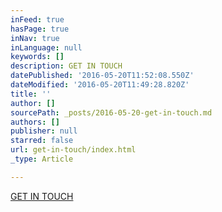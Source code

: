 ```yaml
---
inFeed: true
hasPage: true
inNav: true
inLanguage: null
keywords: []
description: GET IN TOUCH
datePublished: '2016-05-20T11:52:08.550Z'
dateModified: '2016-05-20T11:49:28.820Z'
title: ''
author: []
sourcePath: _posts/2016-05-20-get-in-touch.md
authors: []
publisher: null
starred: false
url: get-in-touch/index.html
_type: Article

---
```

[GET IN TOUCH][0]

[0]: http://eepurl.com/b2oesL